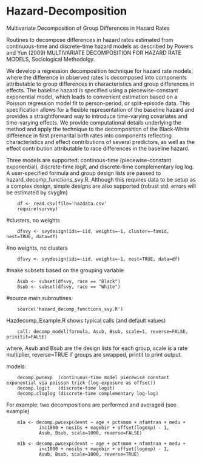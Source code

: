 # Hazard-Decomposition
Multivariate Decomposition of Group Differences in Hazard Rates

Routines to decompose differences in hazard rates estimated from continuous-time and discrete-time hazard models as described by Powers and Yun (2009) MULTIVARIATE DECOMPOSITION FOR HAZARD RATE MODELS, Sociological Methodolgy. 

We develop a regression decomposition technique for hazard rate models, where the difference in observed rates is decomposed into components attributable to group differences in characteristics and group differences in effects. The baseline hazard is specified using a piecewise-constant exponential model, which leads to convenient estimation based on a Poisson regression model fit to person-period, or split-episode data. This specification allows for a flexible representation of the baseline hazard and provides a straightforward way to introduce time-varying covariates and time-varying effects. We provide computational details underlying the method and apply the technique to the decomposition of the Black-White difference in first premarital birth rates into components reflecting characteristics and effect contributions of several predictors, as well as the effect contribution attributable to race differences in the baseline hazard.

Three models are supported: continous-time (piecewise-constant exponential), discrete-time logit, and discrete-time complementary log log. A user-specified formula and group design lists are passed to hazard_decomp_functions_svy.R. Although this requires data to be setup as a complex design, simple designs are also supported (robust std. errors will be estimated by svyglm)

        df <- read.csv(file='hazdata.csv'
        require(survey)

#clusters, no weights 

        dfsvy <- svydesign(ids=~iid, weights=~1, cluster=~famid, nest=TRUE, data=df)

#no weights, no clusters 

        dfsvy <- svydesign(ids=~iid, weights=~1, nest=TRUE, data=df)

#make subsets based on the grouping variable

        Asub <- subset(dfsvy, race == "Black")
        Bsub <- subset(dfsvy, race == "White")

#source main subroutines

        source('hazard_decomp_functions_svy.R')

Hazdecomp_Example.R shows typical calls (and default values)

        call: decomp_model(formula, Asub, Bsub, scale=1, reverse=FALSE, prinitit=FALSE)

where, Asub and Bsub are the design lists for each group, scale is a rate multiplier, reverse=TRUE if groups are swapped, printit to print output.

models: 

        decomp.pwcexp  (continuous-time model piecewise constant exponential via poisson trick (log-exposure as offset))
        decomp.logit   (discrete-time logit)       
        decomp.cloglog (discrete-time complementary log-log)
        
For example: two decompositions are performed and averaged (see example)

        m1a <- decomp.pwcexp(devnt ~ age + pctsmom + nfamtran + medu + 
                inc1000 + nosibs + magebir + offset(logexp) - 1,
                Asub, Bsub, scale=1000, reverse=FALSE)
                    
        m1b <- decomp.pwcexp(devnt ~ age + pctsmom + nfamtran + medu + 
                inc1000 + nosibs + magebir + offset(logexp) - 1,
                Asub, Bsub, scale=1000, reverse=TRUE)




